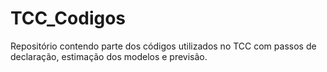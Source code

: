 # TCC_Codigos
Repositório contendo parte dos códigos utilizados no TCC com passos de declaração, estimação dos modelos e previsão.
